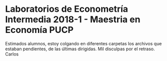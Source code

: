 # Laboratorios de Econometría Intermedia 2018-1 - Maestria en Economía PUCP 
Estimados alumnos, estoy colgando en diferentes carpetas los archivos que estaban pendientes, de las últimas dirigidas.
Mil disculpas por el retraso.
Carlos
